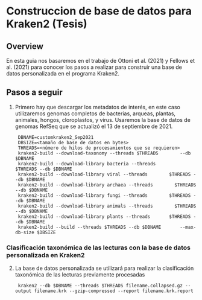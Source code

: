 # Construccion de base de datos para Kraken2 (Tesis)

## Overview

En esta guia nos basaremos en el trabajo de Ottoni et al. (2021) y Fellows et al. (2021) para conocer los pasos a realizar para construir una base de datos personalizada en el programa Kraken2.


## Pasos a seguir

1. Primero hay que descargar los metadatos de interés, en este caso utilizaremos genomas completos de bacterias, arqueas, plantas, animales, hongos, cloroplastos, y virus. Usaremos la base de datos de genomas RefSeq que se actualizó el 13 de septiembre de 2021.

        DBNAME=customkraken2_Sep2021
        DBSIZE=<tamaño de base de datos en bytes>
        THREADS=<número de hilos de procesamientos que se requieren>
        kraken2-build --download-taxonomy --threads $THREADS        --db $DBNAME
        kraken2-build --download-library bacteria --threads         $THREADS --db $DBNAME
        kraken2-build --download-library viral --threads        $THREADS --db $DBNAME
        kraken2-build --download-library archaea --threads        $THREADS --db $DBNAME
        kraken2-build --download-library fungi --threads        $THREADS --db $DBNAME
        kraken2-build --download-library animals --threads        $THREADS --db $DBNAME
        kraken2-build --download-library plants --threads       $THREADS --db $DBNAME 
        kraken2-build --build --threads $THREADS --db $DBNAME       --max-db-size $DBSIZE 
### Clasificación taxonómica de las lecturas con la base de datos personalizada en Kraken2

2. La base de datos personalizada se utilizará para realizar la clasificación taxonómica de las lecturas previamente procesadas

        kraken2 --db $DBNAME --threads $THREADS filename.collapsed.gz --output filename.krk --gzip-compressed --report filename.krk.report



